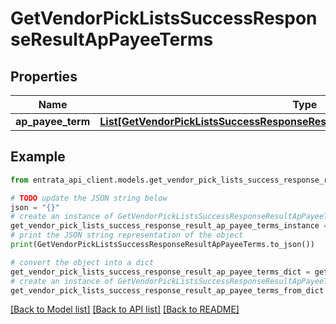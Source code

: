 # GetVendorPickListsSuccessResponseResultApPayeeTerms


## Properties

Name | Type | Description | Notes
------------ | ------------- | ------------- | -------------
**ap_payee_term** | [**List[GetVendorPickListsSuccessResponseResultApPayeeTermsApPayeeTermInner]**](GetVendorPickListsSuccessResponseResultApPayeeTermsApPayeeTermInner.md) |  | [optional] 

## Example

```python
from entrata_api_client.models.get_vendor_pick_lists_success_response_result_ap_payee_terms import GetVendorPickListsSuccessResponseResultApPayeeTerms

# TODO update the JSON string below
json = "{}"
# create an instance of GetVendorPickListsSuccessResponseResultApPayeeTerms from a JSON string
get_vendor_pick_lists_success_response_result_ap_payee_terms_instance = GetVendorPickListsSuccessResponseResultApPayeeTerms.from_json(json)
# print the JSON string representation of the object
print(GetVendorPickListsSuccessResponseResultApPayeeTerms.to_json())

# convert the object into a dict
get_vendor_pick_lists_success_response_result_ap_payee_terms_dict = get_vendor_pick_lists_success_response_result_ap_payee_terms_instance.to_dict()
# create an instance of GetVendorPickListsSuccessResponseResultApPayeeTerms from a dict
get_vendor_pick_lists_success_response_result_ap_payee_terms_from_dict = GetVendorPickListsSuccessResponseResultApPayeeTerms.from_dict(get_vendor_pick_lists_success_response_result_ap_payee_terms_dict)
```
[[Back to Model list]](../README.md#documentation-for-models) [[Back to API list]](../README.md#documentation-for-api-endpoints) [[Back to README]](../README.md)


